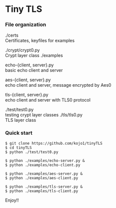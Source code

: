 # Tiny TLS

### File organization

./certs  
    Certificates, keyfiles for examples

./crypt/crypt0.py  
    Crypt layer class
./examples  

   echo-{client, server}.py  
    basic echo client and server

   aes-{client, server}.py  
     echo client and server, message encrypted by Aes0

   tls-{client, server}.py  
    echo client and server with TLS0 protocol

./test/test0.py  
   testing crypt layer classes
./tls/tls0.py  
   TLS layer class


### Quick start  

    $ git clone https://github.com/kojo1/tinyTLS  
    $ cd tinyTLS  
    $ python ./test/test0.py  

    $ python ./examples/echo-server.py &  
    $ python ./examples/echo-client.py

    $ python ./examples/aes-server.py &  
    $ python ./examples/aes-client.py

    $ python ./examples/tls-server.py &  
    $ python ./examples/tls-client.py


Enjoy!!
